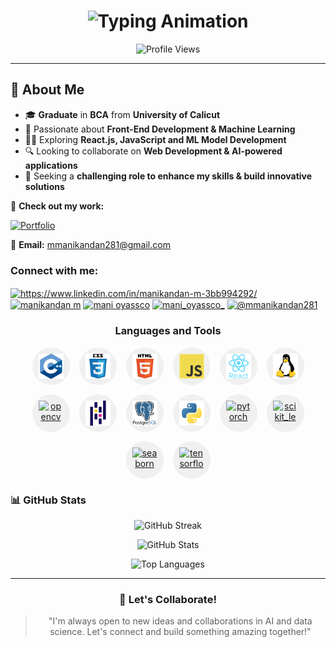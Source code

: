 <h1 align="center">
  <img src="https://readme-typing-svg.herokuapp.com?font=Fira+Code&weight=600&size=30&pause=1000&color=00BFFF&center=true&vCenter=true&width=1000&lines=Hi+%F0%9F%91%8B%2C+I'm+Manikandan+M;Front-End+Developer+%7C+AI+Enthusiast;Machine+Learning+%7C+Deep+Learning+%7C+Python" alt="Typing Animation" />
</h1>


<p align="center">
  <img src="https://komarev.com/ghpvc/?username=mmanikandan281&label=Profile%20Views&color=blue&style=flat" alt="Profile Views" />
</p>

---

## 🚀 About Me  

- 🎓 **Graduate** in **BCA** from **University of Calicut**  
- 🌱 Passionate about **Front-End Development & Machine Learning**  
- 👨‍💻 Exploring **React.js, JavaScript and ML Model Development**  
- 🔍 Looking to collaborate on **Web Development & AI-powered applications**  
- 🎯 Seeking a **challenging role to enhance my skills & build innovative solutions**  

📂 **Check out my work:**  

[![Portfolio](https://img.shields.io/badge/-🚀%20View%20Portfolio-blue?style=for-the-badge&logo=vercel&logoColor=white)](https://portfolio-manikandan-m.vercel.app/)


  📩 **Email:** mmanikandan281@gmail.com  

<h3 align="left">Connect with me:</h3>
<p align="left">
<a href="https://www.linkedin.com/in/manikandan-m-3bb994292/" target="blank"><img align="center" src="https://raw.githubusercontent.com/rahuldkjain/github-profile-readme-generator/master/src/images/icons/Social/linked-in-alt.svg" alt="https://www.linkedin.com/in/manikandan-m-3bb994292/" height="30" width="40" /></a>
<a href="https://www.kaggle.com/manikandanm2003" target="blank"><img align="center" src="https://raw.githubusercontent.com/rahuldkjain/github-profile-readme-generator/master/src/images/icons/Social/kaggle.svg" alt="manikandan m" height="30" width="40" /></a>
<a href="https://www.facebook.com/share/1BD4CdZnj2/?mibextid=qi2Om" target="blank"><img align="center" src="https://raw.githubusercontent.com/rahuldkjain/github-profile-readme-generator/master/src/images/icons/Social/facebook.svg" alt="mani oyassco" height="30" width="40" /></a>
<a href="https://www.instagram.com/mxniiiii._?igsh=MjduNnBqeXpzNWx5" target="blank"><img align="center" src="https://raw.githubusercontent.com/rahuldkjain/github-profile-readme-generator/master/src/images/icons/Social/instagram.svg" alt="mani_oyassco_" height="30" width="40" /></a>
<a href="https://www.hackerrank.com/mmanikandan281?hr_r=11" target="blank"><img align="center" src="https://raw.githubusercontent.com/rahuldkjain/github-profile-readme-generator/master/src/images/icons/Social/hackerrank.svg" alt="@mmanikandan281" height="30" width="40" /></a>
</p>

<h3 align="center">Languages and Tools</h3>
<p align="center" style="display: flex; flex-wrap: wrap; justify-content: center; gap: 15px;">
  <a href="https://www.w3schools.com/cpp/" target="_blank" rel="noreferrer" style="border-radius: 50%; overflow: hidden; display: flex; justify-content: center; align-items: center; background: #f0f0f0; width: 60px; height: 60px;">
    <img src="https://raw.githubusercontent.com/devicons/devicon/master/icons/cplusplus/cplusplus-original.svg" alt="cplusplus" width="40" height="40"/>
  </a>
  <a href="https://www.w3schools.com/css/" target="_blank" rel="noreferrer" style="border-radius: 50%; overflow: hidden; display: flex; justify-content: center; align-items: center; background: #f0f0f0; width: 60px; height: 60px;">
    <img src="https://raw.githubusercontent.com/devicons/devicon/master/icons/css3/css3-original-wordmark.svg" alt="css3" width="40" height="40"/>
  </a>
  <a href="https://www.w3.org/html/" target="_blank" rel="noreferrer" style="border-radius: 50%; overflow: hidden; display: flex; justify-content: center; align-items: center; background: #f0f0f0; width: 60px; height: 60px;">
    <img src="https://raw.githubusercontent.com/devicons/devicon/master/icons/html5/html5-original-wordmark.svg" alt="html5" width="40" height="40"/>
  </a>
  <a href="https://developer.mozilla.org/en-US/docs/Web/JavaScript" target="_blank" rel="noreferrer" style="border-radius: 50%; overflow: hidden; display: flex; justify-content: center; align-items: center; background: #f0f0f0; width: 60px; height: 60px;">
    <img src="https://raw.githubusercontent.com/devicons/devicon/master/icons/javascript/javascript-original.svg" alt="javascript" width="40" height="40"/>
  </a>
  <a href="https://reactjs.org/" target="_blank" rel="noreferrer" style="border-radius: 50%; overflow: hidden; display: flex; justify-content: center; align-items: center; background: #f0f0f0; width: 60px; height: 60px;">
    <img src="https://raw.githubusercontent.com/devicons/devicon/master/icons/react/react-original-wordmark.svg" alt="react" width="40" height="40"/>
  </a>
  <a href="https://www.linux.org/" target="_blank" rel="noreferrer" style="border-radius: 50%; overflow: hidden; display: flex; justify-content: center; align-items: center; background: #f0f0f0; width: 60px; height: 60px;">
    <img src="https://raw.githubusercontent.com/devicons/devicon/master/icons/linux/linux-original.svg" alt="linux" width="40" height="40"/>
  </a>
  <a href="https://opencv.org/" target="_blank" rel="noreferrer" style="border-radius: 50%; overflow: hidden; display: flex; justify-content: center; align-items: center; background: #f0f0f0; width: 60px; height: 60px;">
    <img src="https://www.vectorlogo.zone/logos/opencv/opencv-icon.svg" alt="opencv" width="40" height="40"/>
  </a>
  <a href="https://pandas.pydata.org/" target="_blank" rel="noreferrer" style="border-radius: 50%; overflow: hidden; display: flex; justify-content: center; align-items: center; background: #f0f0f0; width: 60px; height: 60px;">
    <img src="https://raw.githubusercontent.com/devicons/devicon/2ae2a900d2f041da66e950e4d48052658d850630/icons/pandas/pandas-original.svg" alt="pandas" width="40" height="40"/>
  </a>
  <a href="https://www.postgresql.org" target="_blank" rel="noreferrer" style="border-radius: 50%; overflow: hidden; display: flex; justify-content: center; align-items: center; background: #f0f0f0; width: 60px; height: 60px;">
    <img src="https://raw.githubusercontent.com/devicons/devicon/master/icons/postgresql/postgresql-original-wordmark.svg" alt="postgresql" width="40" height="40"/>
  </a>
  <a href="https://www.python.org" target="_blank" rel="noreferrer" style="border-radius: 50%; overflow: hidden; display: flex; justify-content: center; align-items: center; background: #f0f0f0; width: 60px; height: 60px;">
    <img src="https://raw.githubusercontent.com/devicons/devicon/master/icons/python/python-original.svg" alt="python" width="40" height="40"/>
  </a>
  <a href="https://pytorch.org/" target="_blank" rel="noreferrer" style="border-radius: 50%; overflow: hidden; display: flex; justify-content: center; align-items: center; background: #f0f0f0; width: 60px; height: 60px;">
    <img src="https://www.vectorlogo.zone/logos/pytorch/pytorch-icon.svg" alt="pytorch" width="40" height="40"/>
  </a>
  <a href="https://scikit-learn.org/" target="_blank" rel="noreferrer" style="border-radius: 50%; overflow: hidden; display: flex; justify-content: center; align-items: center; background: #f0f0f0; width: 60px; height: 60px;">
    <img src="https://upload.wikimedia.org/wikipedia/commons/0/05/Scikit_learn_logo_small.svg" alt="scikit_learn" width="40" height="40"/>
  </a>
  <a href="https://seaborn.pydata.org/" target="_blank" rel="noreferrer" style="border-radius: 50%; overflow: hidden; display: flex; justify-content: center; align-items: center; background: #f0f0f0; width: 60px; height: 60px;">
    <img src="https://seaborn.pydata.org/_images/logo-mark-lightbg.svg" alt="seaborn" width="40" height="40"/>
  </a>
  <a href="https://www.tensorflow.org" target="_blank" rel="noreferrer" style="border-radius: 50%; overflow: hidden; display: flex; justify-content: center; align-items: center; background: #f0f0f0; width: 60px; height: 60px;">
    <img src="https://www.vectorlogo.zone/logos/tensorflow/tensorflow-icon.svg" alt="tensorflow" width="40" height="40"/>
  </a>
</p>



### 📊 GitHub Stats


<div align="center">
  
 

<!-- GitHub Streak Stats -->
![GitHub Streak](https://streak-stats.liuli.lol?user=mmanikandan281&theme=tokyonight&hide_border=false)

<!-- GitHub Stats -->
![GitHub Stats](https://github-readme-stats.vercel.app/api?username=mmanikandan281&show_icons=true&theme=tokyonight&hide_border=false)

<!-- Top Languages -->
![Top Languages](https://github-readme-stats.vercel.app/api/top-langs/?username=mmanikandan281&layout=compact&theme=tokyonight&hide_border=false)


---
### 💬 Let's Collaborate!
> "I'm always open to new ideas and collaborations in AI and data science. Let's connect and build something amazing together!"

